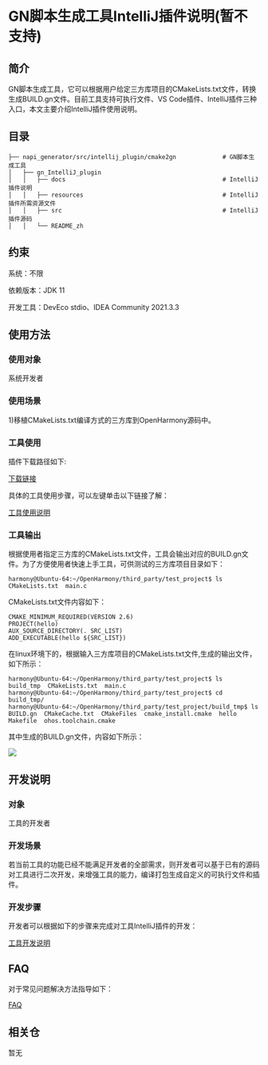 # GN脚本生成工具IntelliJ插件说明(暂不支持)

## 简介

GN脚本生成工具，它可以根据用户给定三方库项目的CMakeLists.txt文件，转换生成BUILD.gn文件。目前工具支持可执行文件、VS Code插件、IntelliJ插件三种入口，本文主要介绍IntelliJ插件使用说明。

## 目录 

	├── napi_generator/src/intellij_plugin/cmake2gn             # GN脚本生成工具
	│   ├── gn_IntelliJ_plugin                       
	│   │   ├── docs                                            # IntelliJ插件说明
	│   │   ├── resources                                       # IntelliJ插件所需资源文件
	│   │   ├── src    				                            # IntelliJ插件源码
	│   │   └── README_zh                            

## 约束 

系统：不限

依赖版本：JDK 11

开发工具：DevEco stdio、IDEA Community 2021.3.3

## 使用方法 

### 使用对象

系统开发者

### 使用场景

1)移植CMakeLists.txt编译方式的三方库到OpenHarmony源码中。

### 工具使用

插件下载路径如下:

[下载链接](暂无)

具体的工具使用步骤，可以左键单击以下链接了解：

[工具使用说明](https://gitee.com/openharmony/napi_generator/tree/master/src/intellij_plugin/cmake2gn/gn_IntelliJ_plugin/docs/usage/INSTRUCTION_ZH.md)

### 工具输出

根据使用者指定三方库的CMakeLists.txt文件，工具会输出对应的BUILD.gn文件。为了方便使用者快速上手工具，可供测试的三方库项目目录如下：

	harmony@Ubuntu-64:~/OpenHarmony/third_party/test_project$ ls
	CMakeLists.txt  main.c

CMakeLists.txt文件内容如下：

	CMAKE_MINIMUM_REQUIRED(VERSION 2.6)
	PROJECT(hello)
	AUX_SOURCE_DIRECTORY(. SRC_LIST)
	ADD_EXECUTABLE(hello ${SRC_LIST})

在linux环境下的，根据输入三方库项目的CMakeLists.txt文件,生成的输出文件，如下所示：

	harmony@Ubuntu-64:~/OpenHarmony/third_party/test_project$ ls
	build_tmp  CMakeLists.txt  main.c
	harmony@Ubuntu-64:~/OpenHarmony/third_party/test_project$ cd build_tmp/
	harmony@Ubuntu-64:~/OpenHarmony/third_party/test_project/build_tmp$ ls
	BUILD.gn  CMakeCache.txt  CMakeFiles  cmake_install.cmake  hello  Makefile  ohos.toolchain.cmake

其中生成的BUILD.gn文件，内容如下所示：

![](../figures/build_file.png)

## 开发说明

### 对象

工具的开发者

### 开发场景

若当前工具的功能已经不能满足开发者的全部需求，则开发者可以基于已有的源码对工具进行二次开发，来增强工具的能力，编译打包生成自定义的可执行文件和插件。
       
### 开发步骤

开发者可以根据如下的步骤来完成对工具IntelliJ插件的开发：

[工具开发说明](https://gitee.com/openharmony/napi_generator/tree/master/src/intellij_plugin/cmake2gn/gn_IntelliJ_plugin/docs/guide/DEVELOP_ZH.md)

## FAQ

对于常见问题解决方法指导如下：

[FAQ](https://gitee.com/openharmony/napi_generator/tree/master/src/cli/cmake2gn/docs/guide/FAQ.md)

## 相关仓

暂无